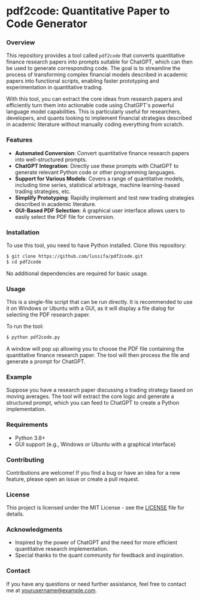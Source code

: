 # pdf2code: Quantitative Paper to Code Generator

### Overview
This repository provides a tool called `pdf2code` that converts quantitative finance research papers into prompts suitable for ChatGPT, which can then be used to generate corresponding code. The goal is to streamline the process of transforming complex financial models described in academic papers into functional scripts, enabling faster prototyping and experimentation in quantitative trading.

With this tool, you can extract the core ideas from research papers and efficiently turn them into actionable code using ChatGPT's powerful language model capabilities. This is particularly useful for researchers, developers, and quants looking to implement financial strategies described in academic literature without manually coding everything from scratch.

### Features
- **Automated Conversion**: Convert quantitative finance research papers into well-structured prompts.
- **ChatGPT Integration**: Directly use these prompts with ChatGPT to generate relevant Python code or other programming languages.
- **Support for Various Models**: Covers a range of quantitative models, including time series, statistical arbitrage, machine learning-based trading strategies, etc.
- **Simplify Prototyping**: Rapidly implement and test new trading strategies described in academic literature.
- **GUI-Based PDF Selection**: A graphical user interface allows users to easily select the PDF file for conversion.

### Installation
To use this tool, you need to have Python installed. Clone this repository:

```bash
$ git clone https://github.com/lussifa/pdf2code.git
$ cd pdf2code
```

No additional dependencies are required for basic usage.

### Usage
This is a single-file script that can be run directly. It is recommended to use it on Windows or Ubuntu with a GUI, as it will display a file dialog for selecting the PDF research paper.

To run the tool:

```bash
$ python pdf2code.py
```

A window will pop up allowing you to choose the PDF file containing the quantitative finance research paper. The tool will then process the file and generate a prompt for ChatGPT.

### Example
Suppose you have a research paper discussing a trading strategy based on moving averages. The tool will extract the core logic and generate a structured prompt, which you can feed to ChatGPT to create a Python implementation.

### Requirements
- Python 3.8+
- GUI support (e.g., Windows or Ubuntu with a graphical interface)

### Contributing
Contributions are welcome! If you find a bug or have an idea for a new feature, please open an issue or create a pull request.

### License
This project is licensed under the MIT License - see the [LICENSE](LICENSE) file for details.

### Acknowledgments
- Inspired by the power of ChatGPT and the need for more efficient quantitative research implementation.
- Special thanks to the quant community for feedback and inspiration.

### Contact
If you have any questions or need further assistance, feel free to contact me at yourusername@example.com.

